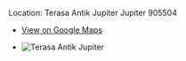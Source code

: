 Location: 
    Terasa Antik Jupiter
    Jupiter 905504

- [View on Google Maps](https://goo.gl/maps/mmzoNfi7vP793THv9)

- ![Terasa Antik Jupiter](https://lh5.googleusercontent.com/p/AF1QipPacbjBAVPJdj2cUP7ywczmctYw97tZa5LL9Utf=w408-h544-k-no)

